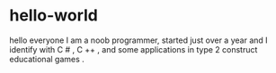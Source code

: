 # hello-world

  hello everyone I am a noob programmer, started just over a year and I identify with C # , C ++ ,
  and some applications in type 2 construct educational games .
